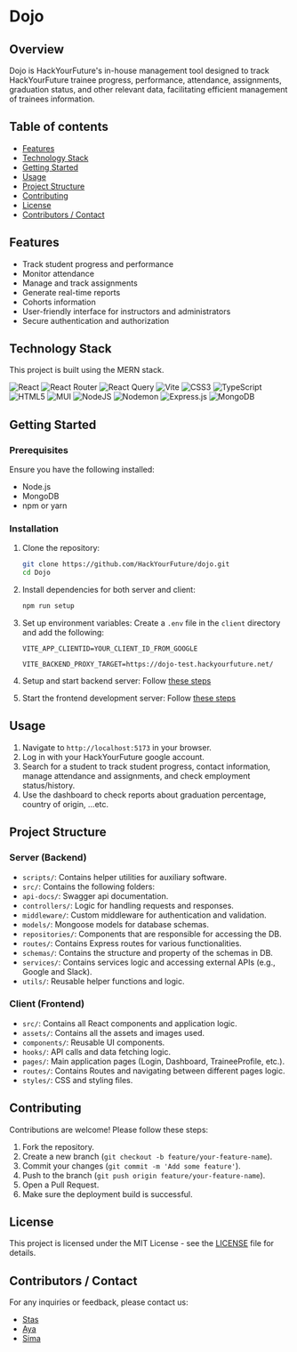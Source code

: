# Dojo

## Overview

Dojo is HackYourFuture's in-house management tool designed to track HackYourFuture trainee progress, performance, attendance, assignments, graduation status, and other relevant data, facilitating efficient management of trainees information.

## Table of contents

- [Features](#features)
- [Technology Stack](#technology-stack)
- [Getting Started](#getting-started)
- [Usage](#usage)
- [Project Structure](#project-structure)
- [Contributing](#contributing)
- [License](#license)
- [Contributors / Contact](#contributors--contact)

## Features

- Track student progress and performance
- Monitor attendance
- Manage and track assignments
- Generate real-time reports
- Cohorts information
- User-friendly interface for instructors and administrators
- Secure authentication and authorization

## Technology Stack

This project is built using the MERN stack.

![React](https://img.shields.io/badge/react-%2320232a.svg?style=for-the-badge&logo=react&logoColor=%2361DAFB)
![React Router](https://img.shields.io/badge/React_Router-CA4245?style=for-the-badge&logo=react-router&logoColor=white)
![React Query](https://img.shields.io/badge/-React%20Query-FF4154?style=for-the-badge&logo=react%20query&logoColor=white)
![Vite](https://img.shields.io/badge/vite-%23646CFF.svg?style=for-the-badge&logo=vite&logoColor=white)
![CSS3](https://img.shields.io/badge/css3-%231572B6.svg?style=for-the-badge&logo=css3&logoColor=white)
![TypeScript](https://img.shields.io/badge/typescript-%2523323330.svg?style=for-the-badge&logo=typescript&logoColor=%2523F7DF1E)
![HTML5](https://img.shields.io/badge/html5-%23E34F26.svg?style=for-the-badge&logo=html5&logoColor=white)
![MUI](https://img.shields.io/badge/MUI-%23563D7C.svg?style=for-the-badge&logo=MUI&logoColor=white)
![NodeJS](https://img.shields.io/badge/node.js-6DA55F?style=for-the-badge&logo=node.js&logoColor=white)
![Nodemon](https://img.shields.io/badge/NODEMON-%23323330.svg?style=for-the-badge&logo=nodemon&logoColor=%BBDEAD)
![Express.js](https://img.shields.io/badge/express.js-%23404d59.svg?style=for-the-badge&logo=express&logoColor=%2361DAFB)
![MongoDB](https://img.shields.io/badge/-MongoDB-13aa52?style=for-the-badge&logo=mongodb&logoColor=white)

## Getting Started

### Prerequisites

Ensure you have the following installed:

- Node.js
- MongoDB
- npm or yarn

### Installation

1. Clone the repository:

   ```bash
   git clone https://github.com/HackYourFuture/dojo.git
   cd Dojo
   ```

2. Install dependencies for both server and client:

   ```bash
   npm run setup
   ```

3. Set up environment variables:
   Create a `.env` file in the `client` directory and add the following:

   ```
   VITE_APP_CLIENTID=YOUR_CLIENT_ID_FROM_GOOGLE

   VITE_BACKEND_PROXY_TARGET=https://dojo-test.hackyourfuture.net/
   ```

4. Setup and start backend server:
   Follow [these steps](server/README.md)

5. Start the frontend development server:
   Follow [these steps](client/README.md)

## Usage

1. Navigate to `http://localhost:5173` in your browser.
2. Log in with your HackYourFuture google account.
3. Search for a student to track student progress, contact information, manage attendance and assignments, and check employment status/history.
4. Use the dashboard to check reports about graduation percentage, country of origin, ...etc.

## Project Structure

### Server (Backend)

- `scripts/`: Contains helper utilities for auxiliary software.
- `src/`: Contains the following folders:
- `api-docs/`: Swagger api documentation.
- `controllers/`: Logic for handling requests and responses.
- `middleware/`: Custom middleware for authentication and validation.
- `models/`: Mongoose models for database schemas.
- `repositories/`: Components that are responsible for accessing the DB.
- `routes/`: Contains Express routes for various functionalities.
- `schemas/`: Contains the structure and property of the schemas in DB.
- `services/`: Contains services logic and accessing external APIs (e.g., Google and Slack).
- `utils/`: Reusable helper functions and logic.

### Client (Frontend)

- `src/`: Contains all React components and application logic.
- `assets/`: Contains all the assets and images used.
- `components/`: Reusable UI components.
- `hooks/`: API calls and data fetching logic.
- `pages/`: Main application pages (Login, Dashboard, TraineeProfile, etc.).
- `routes/`: Contains Routes and navigating between different pages logic.
- `styles/`: CSS and styling files.

## Contributing

Contributions are welcome! Please follow these steps:

1. Fork the repository.
2. Create a new branch (`git checkout -b feature/your-feature-name`).
3. Commit your changes (`git commit -m 'Add some feature'`).
4. Push to the branch (`git push origin feature/your-feature-name`).
5. Open a Pull Request.
6. Make sure the deployment build is successful.

## License

This project is licensed under the MIT License - see the [LICENSE](LICENSE) file for details.

## Contributors / Contact

For any inquiries or feedback, please contact us:

- [Stas](https://github.com/stasel)
- [Aya](https://github.com/Aya-Alabrash)
- [Sima](https://github.com/sima-milli)
